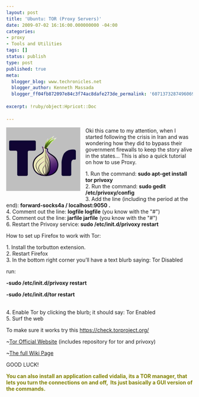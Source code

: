 ```yaml
---
layout: post
title: 'Ubuntu: TOR (Proxy Servers)'
date: 2009-07-02 16:16:00.000000000 -04:00
categories:
- proxy
- Tools and Utilities
tags: []
status: publish
type: post
published: true
meta:
  blogger_blog: www.techronicles.net
  blogger_author: Kenneth Massada
  blogger_ff04fb872097e84c3f74ac8dafe273de_permalink: '6071373287496069448'

excerpt: !ruby/object:Hpricot::Doc

---
```

<p><a href="#" style="clear:left;float:left;margin-bottom:1em;margin-right:1em;"><img border="0" height="171" src="/images/wp/9ac2d-go-online-without-getting-snooped-tor-the-onion.jpg?w=300" width="200" /></a>Oki this came to my attention, when I started following the crisis in Iran and was wondering how they did to bypass their government firewalls to keep the story alive in the states... This is also a quick tutorial on how to use Proxy.</p>
<p>1. Run the command: <strong>sudo apt-get install tor privoxy</strong><br />2. Run the command: <strong>sudo gedit /etc/privoxy/config</strong><br />3. Add the line (including the period at the end): <strong>forward-socks4a / localhost:9050 .</strong><br />4. Comment out the line: <strong>logfile logfile</strong> (you know with the "#")<br />5. Comment out the line: <strong>jarfile jarfile</strong> (you know with the "#")<br />6. Restart the Privoxy service:<strong> sudo /etc/init.d/privoxy restart</strong></p>
<p>How to set up Firefox to work with Tor:</p>
<p>1. Install the torbutton extension.<br />2. Restart Firefox<br />3. In the bottom right corner you’ll have a text blurb saying: Tor Disabled</p>
<p>run:</p>
<p><strong>-sudo /etc/init.d/privoxy restart</strong></p>
<p><strong>-sudo /etc/init.d/tor restart</strong></p>
<p><strong></strong><br />4. Enable Tor by clicking the blurb; it should say: Tor Enabled<br />5. Surf the web</p>
<p>To make sure it works try this <a href="https://check.torproject.org/">https://check.torproject.org/</a></p>
<p>~<a href="http://www.torproject.org/docs/tor-doc-unix.html.en">Tor Official Website</a> (includes repository for tor and privoxy)</p>
<p>~<a href="https://wiki.torproject.org/noreply/TheOnionRouter/TorifyHOWTO">The full Wiki Page</a></p>
<p>GOOD LUCK!</p>
<p><strong><span style="color:olive;">You can also install an application called vidalia, its a TOR manager, that lets you turn the connections on and off,  Its just basically a GUI version of the commands.</span></strong><br /><strong><span style="color:olive;"><br /></span></strong><br /><strong><span style="color:olive;"><br /></span></strong></p>
